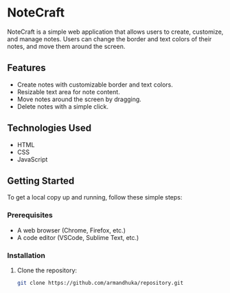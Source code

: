 # NoteCraft

NoteCraft is a simple web application that allows users to create, customize, and manage notes. Users can change the border and text colors of their notes, and move them around the screen.

## Features

- Create notes with customizable border and text colors.
- Resizable text area for note content.
- Move notes around the screen by dragging.
- Delete notes with a simple click.

## Technologies Used

- HTML
- CSS
- JavaScript

## Getting Started

To get a local copy up and running, follow these simple steps:

### Prerequisites

- A web browser (Chrome, Firefox, etc.)
- A code editor (VSCode, Sublime Text, etc.)

### Installation

1. Clone the repository:
   ```bash
   git clone https://github.com/armandhuka/repository.git
